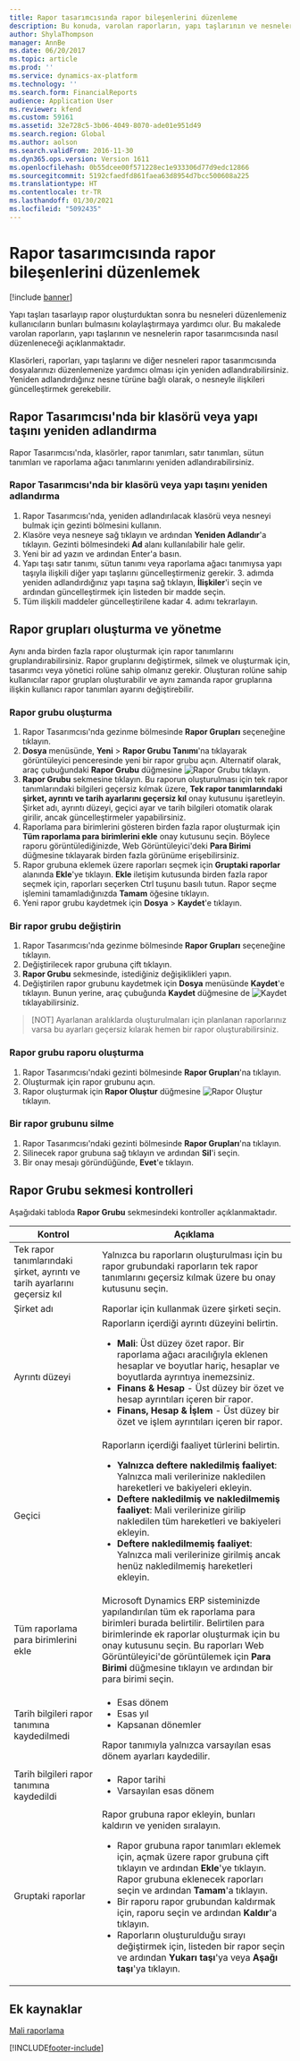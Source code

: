 ```yaml
---
title: Rapor tasarımcısında rapor bileşenlerini düzenleme
description: Bu konuda, varolan raporların, yapı taşlarının ve nesnelerin rapor tasarımcısında nasıl düzenleneceği açıklanmaktadır.
author: ShylaThompson
manager: AnnBe
ms.date: 06/20/2017
ms.topic: article
ms.prod: ''
ms.service: dynamics-ax-platform
ms.technology: ''
ms.search.form: FinancialReports
audience: Application User
ms.reviewer: kfend
ms.custom: 59161
ms.assetid: 32e728c5-3b06-4049-8070-ade01e951d49
ms.search.region: Global
ms.author: aolson
ms.search.validFrom: 2016-11-30
ms.dyn365.ops.version: Version 1611
ms.openlocfilehash: 0b55dcee00f571228ec1e933306d77d9edc12866
ms.sourcegitcommit: 5192cfaedfd861faea63d8954d7bcc500608a225
ms.translationtype: HT
ms.contentlocale: tr-TR
ms.lasthandoff: 01/30/2021
ms.locfileid: "5092435"
---
```

# <a name="organize-report-components-in-report-designer"></a>Rapor tasarımcısında rapor bileşenlerini düzenlemek

[!include [banner](../includes/banner.md)]

Yapı taşları tasarlayıp rapor oluşturduktan sonra bu nesneleri düzenlemeniz kullanıcıların bunları bulmasını kolaylaştırmaya yardımcı olur. Bu makalede varolan raporların, yapı taşlarının ve nesnelerin rapor tasarımcısında nasıl düzenleneceği açıklanmaktadır.

Klasörleri, raporları, yapı taşlarını ve diğer nesneleri rapor tasarımcısında dosyalarınızı düzenlemenize yardımcı olması için yeniden adlandırabilirsiniz. Yeniden adlandırdığınız nesne türüne bağlı olarak, o nesneyle ilişkileri güncelleştirmek gerekebilir.

## <a name="rename-a-folder-or-building-block-in-report-designer"></a>Rapor Tasarımcısı'nda bir klasörü veya yapı taşını yeniden adlandırma
Rapor Tasarımcısı'nda, klasörler, rapor tanımları, satır tanımları, sütun tanımları ve raporlama ağacı tanımlarını yeniden adlandırabilirsiniz.

### <a name="rename-a-folder-or-building-block-in-report-designer"></a>Rapor Tasarımcısı'nda bir klasörü veya yapı taşını yeniden adlandırma

1. Rapor Tasarımcısı'nda, yeniden adlandırılacak klasörü veya nesneyi bulmak için gezinti bölmesini kullanın.
2. Klasöre veya nesneye sağ tıklayın ve ardından **Yeniden Adlandır**'a tıklayın. Gezinti bölmesindeki **Ad** alanı kullanılabilir hale gelir.
3. Yeni bir ad yazın ve ardından Enter'a basın.
4. Yapı taşı satır tanımı, sütun tanımı veya raporlama ağacı tanımıysa yapı taşıyla ilişkili diğer yapı taşlarını güncelleştirmeniz gerekir. 3. adımda yeniden adlandırdığınız yapı taşına sağ tıklayın, **İlişkiler**'i seçin ve ardından güncelleştirmek için listeden bir madde seçin.
5. Tüm ilişkili maddeler güncelleştirilene kadar 4. adımı tekrarlayın.

## <a name="create-and-manage-report-groups"></a>Rapor grupları oluşturma ve yönetme
Aynı anda birden fazla rapor oluşturmak için rapor tanımlarını gruplandırabilirsiniz. Rapor gruplarını değiştirmek, silmek ve oluşturmak için, tasarımcı veya yönetici rolüne sahip olmanız gerekir. Oluşturan rolüne sahip kullanıcılar rapor grupları oluşturabilir ve aynı zamanda rapor gruplarına ilişkin kullanıcı rapor tanımları ayarını değiştirebilir.

### <a name="create-a-report-group"></a>Rapor grubu oluşturma

1. Rapor Tasarımcısı'nda gezinme bölmesinde **Rapor Grupları** seçeneğine tıklayın.
2. **Dosya** menüsünde, **Yeni** &gt; **Rapor Grubu Tanımı**'na tıklayarak görüntüleyici penceresinde yeni bir rapor grubu açın. Alternatif olarak, araç çubuğundaki **Rapor Grubu** düğmesine ![Rapor Grubu](media/report-group.gif "Rapor Grubu") tıklayın.
3. **Rapor Grubu** sekmesine tıklayın. Bu raporun oluşturulması için tek rapor tanımlarındaki bilgileri geçersiz kılmak üzere, **Tek rapor tanımlarındaki şirket, ayrıntı ve tarih ayarlarını geçersiz kıl** onay kutusunu işaretleyin. Şirket adı, ayrıntı düzeyi, geçici ayar ve tarih bilgileri otomatik olarak girilir, ancak güncelleştirmeler yapabilirsiniz.
4. Raporlama para birimlerini gösteren birden fazla rapor oluşturmak için **Tüm raporlama para birimlerini ekle** onay kutusunu seçin. Böylece raporu görüntülediğinizde, Web Görüntüleyici'deki **Para Birimi** düğmesine tıklayarak birden fazla görünüme erişebilirsiniz.
5. Rapor grubuna eklemek üzere raporları seçmek için **Gruptaki raporlar** alanında **Ekle**'ye tıklayın. **Ekle** iletişim kutusunda birden fazla rapor seçmek için, raporları seçerken Ctrl tuşunu basılı tutun. Rapor seçme işlemini tamamladığınızda **Tamam** öğesine tıklayın.
6. Yeni rapor grubu kaydetmek için **Dosya** &gt; **Kaydet**'e tıklayın.

### <a name="modify-a-report-group"></a>Bir rapor grubu değiştirin

1. Rapor Tasarımcısı'nda gezinme bölmesinde **Rapor Grupları** seçeneğine tıklayın.
2. Değiştirilecek rapor grubuna çift tıklayın.
3. **Rapor Grubu** sekmesinde, istediğiniz değişiklikleri yapın.
4. Değiştirilen rapor grubunu kaydetmek için **Dosya** menüsünde **Kaydet**'e tıklayın. Bunun yerine, araç çubuğunda **Kaydet** düğmesine de ![Kaydet](media/save.gif "Kaydet") tıklayabilirsiniz.

> [NOT] Ayarlanan aralıklarda oluşturulmaları için planlanan raporlarınız varsa bu ayarları geçersiz kılarak hemen bir rapor oluşturabilirsiniz.

### <a name="generate-a-report-group-report"></a>Rapor grubu raporu oluşturma

1. Rapor Tasarımcısı'ndaki gezinti bölmesinde **Rapor Grupları**'na tıklayın.
2. Oluşturmak için rapor grubunu açın.
3. Rapor oluşturmak için **Rapor Oluştur** düğmesine ![Rapor Oluştur](media/generate-report.gif "Rapor Oluştur") tıklayın.

### <a name="delete-a-report-group"></a>Bir rapor grubunu silme

1. Rapor Tasarımcısı'ndaki gezinti bölmesinde **Rapor Grupları**'na tıklayın.
2. Silinecek rapor grubuna sağ tıklayın ve ardından **Sil**'i seçin.
3. Bir onay mesajı göründüğünde, **Evet**'e tıklayın.

## <a name="report-group-tab-controls"></a>Rapor Grubu sekmesi kontrolleri
Aşağıdaki tabloda **Rapor Grubu** sekmesindeki kontroller açıklanmaktadır.

<table>
<thead>
<tr>
<th>Kontrol</th>
<th>Açıklama</th>
</tr>
</thead>
<tbody>
<tr>
<td>Tek rapor tanımlarındaki şirket, ayrıntı ve tarih ayarlarını geçersiz kıl</td>
<td>Yalnızca bu raporların oluşturulması için bu rapor grubundaki raporların tek rapor tanımlarını geçersiz kılmak üzere bu onay kutusunu seçin.</td>
</tr>
<tr>
<td>Şirket adı</td>
<td>Raporlar için kullanmak üzere şirketi seçin.</td>
</tr>
<tr>
<td>Ayrıntı düzeyi</td>
<td>Raporların içerdiği ayrıntı düzeyini belirtin.
<ul>
<li><strong>Mali</strong>: Üst düzey özet rapor. Bir raporlama ağacı aracılığıyla eklenen hesaplar ve boyutlar hariç, hesaplar ve boyutlarda ayrıntıya inemezsiniz.</li>
<li><strong>Finans &amp; Hesap</strong> - Üst düzey bir özet ve hesap ayrıntıları içeren bir rapor.</li>
<li><strong>Finans, Hesap &amp; İşlem</strong> - Üst düzey bir özet ve işlem ayrıntıları içeren bir rapor.</li>
</ul></td>
</tr>
<tr>
<td>Geçici</td>
<td>Raporların içerdiği faaliyet türlerini belirtin.
<ul>
<li><strong>Yalnızca deftere nakledilmiş faaliyet</strong>: Yalnızca mali verilerinize nakledilen hareketleri ve bakiyeleri ekleyin.</li>
<li><strong>Deftere nakledilmiş ve nakledilmemiş faaliyet</strong>: Mali verilerinize girilip nakledilen tüm hareketleri ve bakiyeleri ekleyin.</li>
<li><strong>Deftere nakledilmemiş faaliyet</strong>: Yalnızca mali verilerinize girilmiş ancak henüz nakledilmemiş hareketleri ekleyin.</li>
</ul></td>
</tr>
<tr>
<td>Tüm raporlama para birimlerini ekle</td>
<td>Microsoft Dynamics ERP sisteminizde yapılandırılan tüm ek raporlama para birimleri burada belirtilir. Belirtilen para birimlerinde ek raporlar oluşturmak için bu onay kutusunu seçin. Bu raporları Web Görüntüleyici'de görüntülemek için <strong>Para Birimi</strong> düğmesine tıklayın ve ardından bir para birimi seçin.</td>
</tr>
<tr>
<td>Tarih bilgileri rapor tanımına kaydedilmedi</td>
<td><ul>
<li>Esas dönem</li>
<li>Esas yıl</li>
<li>Kapsanan dönemler</li>
</ul>
Rapor tanımıyla yalnızca varsayılan esas dönem ayarları kaydedilir.</td>
</tr>
<tr>
<td>Tarih bilgileri rapor tanımına kaydedildi</td>
<td><ul>
<li>Rapor tarihi</li>
<li>Varsayılan esas dönem</li>
</ul></td>
</tr>
<tr>
<td>Gruptaki raporlar</td>
<td>Rapor grubuna rapor ekleyin, bunları kaldırın ve yeniden sıralayın.
<ul>
<li>Rapor grubuna rapor tanımları eklemek için, açmak üzere rapor grubuna çift tıklayın ve ardından <strong>Ekle</strong>'ye tıklayın. Rapor grubuna eklenecek raporları seçin ve ardından <strong>Tamam</strong>'a tıklayın.</li>
<li>Bir raporu rapor grubundan kaldırmak için, raporu seçin ve ardından <strong>Kaldır</strong>'a tıklayın.</li>
<li>Raporların oluşturulduğu sırayı değiştirmek için, listeden bir rapor seçin ve ardından <strong>Yukarı taşı</strong>'ya veya <strong>Aşağı taşı</strong>'ya tıklayın.</li>
</ul></td>
</tr>
</tbody>
</table>

## <a name="additional-resources"></a>Ek kaynaklar

[Mali raporlama](financial-reporting-intro.md)


[!INCLUDE[footer-include](../../../includes/footer-banner.md)]